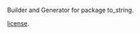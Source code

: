 Builder and Generator for package to_string.

[license](https://github.com/dart-lang/stagehand/blob/master/LICENSE).

